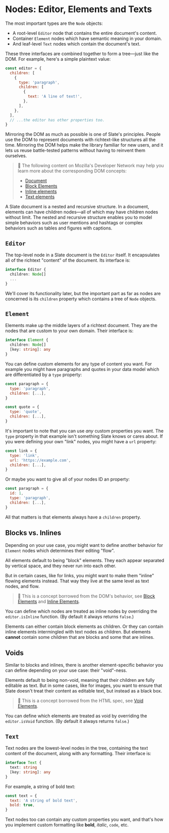# Nodes: Editor, Elements and Texts

The most important types are the `Node` objects:

- A root-level `Editor` node that contains the entire document's content.
- Container `Element` nodes which have semantic meaning in your domain.
- And leaf-level `Text` nodes which contain the document's text.

These three interfaces are combined together to form a tree—just like the DOM. For example, here's a simple plaintext value:

```js
const editor = {
  children: [
    {
      type: 'paragraph',
      children: [
        {
          text: 'A line of text!',
        },
      ],
    },
  ],
  // ...the editor has other properties too.
}
```

Mirroring the DOM as much as possible is one of Slate's principles. People use the DOM to represent documents with richtext-like structures all the time. Mirroring the DOM helps make the library familiar for new users, and it lets us reuse battle-tested patterns without having to reinvent them ourselves.

> 🤖 The following content on Mozilla's Developer Network may help you learn more about the corresponding DOM concepts:
>
> - [Document](https://developer.mozilla.org/en-US/docs/Web/API/Document)
> - [Block Elements](https://developer.mozilla.org/en-US/docs/Web/HTML/Block-level_elements)
> - [Inline elements](https://developer.mozilla.org/en-US/docs/Web/HTML/Inline_elements)
> - [Text elements](https://developer.mozilla.org/en-US/docs/Web/API/Text)

A Slate document is a nested and recursive structure. In a document, elements can have children nodes—all of which may have children nodes without limit. The nested and recursive structure enables you to model simple behaviors such as user mentions and hashtags or complex behaviors such as tables and figures with captions.

## `Editor`

The top-level node in a Slate document is the `Editor` itself. It encapsulates all of the richtext "content" of the document. Its interface is:

```ts
interface Editor {
  children: Node[]
  ...
}
```

We'll cover its functionality later, but the important part as far as nodes are concerned is its `children` property which contains a tree of `Node` objects.

## `Element`

Elements make up the middle layers of a richtext document. They are the nodes that are custom to your own domain. Their interface is:

```ts
interface Element {
  children: Node[]
  [key: string]: any
}
```

You can define custom elements for any type of content you want. For example you might have paragraphs and quotes in your data model which are differentiated by a `type` property:

```js
const paragraph = {
  type: 'paragraph',
  children: [...],
}

const quote = {
  type: 'quote',
  children: [...],
}
```

It's important to note that you can use _any_ custom properties you want. The `type` property in that example isn't something Slate knows or cares about. If you were defining your own "link" nodes, you might have a `url` property:

```js
const link = {
  type: 'link',
  url: 'https://example.com',
  children: [...],
}
```

Or maybe you want to give all of your nodes ID an property:

```js
const paragraph = {
  id: 1,
  type: 'paragraph',
  children: [...],
}
```

All that matters is that elements always have a `children` property.

## Blocks vs. Inlines

Depending on your use case, you might want to define another behavior for `Element` nodes which determines their editing "flow".

All elements default to being "block" elements. They each appear separated by vertical space, and they never run into each other.

But in certain cases, like for links, you might want to make them "inline" flowing elements instead. That way they live at the same level as text nodes, and flow.

> 🤖 This is a concept borrowed from the DOM's behavior, see [Block Elements](https://developer.mozilla.org/en-US/docs/Web/HTML/Block-level_elements) and [Inline Elements](https://developer.mozilla.org/en-US/docs/Web/HTML/Inline_elements).

You can define which nodes are treated as inline nodes by overriding the `editor.isInline` function. (By default it always returns `false`.)

Elements can either contain block elements as children. Or they can contain inline elements intermingled with text nodes as children. But elements **cannot** contain some children that are blocks and some that are inlines.

## Voids

Similar to blocks and inlines, there is another element-specific behavior you can define depending on your use case: their "void"-ness.

Elements default to being non-void, meaning that their children are fully editable as text. But in some cases, like for images, you want to ensure that Slate doesn't treat their content as editable text, but instead as a black box.

> 🤖 This is a concept borrowed from the HTML spec, see [Void Elements](https://www.w3.org/TR/2011/WD-html-markup-20110405/syntax.html#void-element).

You can define which elements are treated as void by overriding the `editor.isVoid` function. (By default it always returns `false`.)

## `Text`

Text nodes are the lowest-level nodes in the tree, containing the text content of the document, along with any formatting. Their interface is:

```ts
interface Text {
  text: string
  [key: string]: any
}
```

For example, a string of bold text:

```js
const text = {
  text: 'A string of bold text',
  bold: true,
}
```

Text nodes too can contain any custom properties you want, and that's how you implement custom formatting like **bold**, _italic_, `code`, etc.
